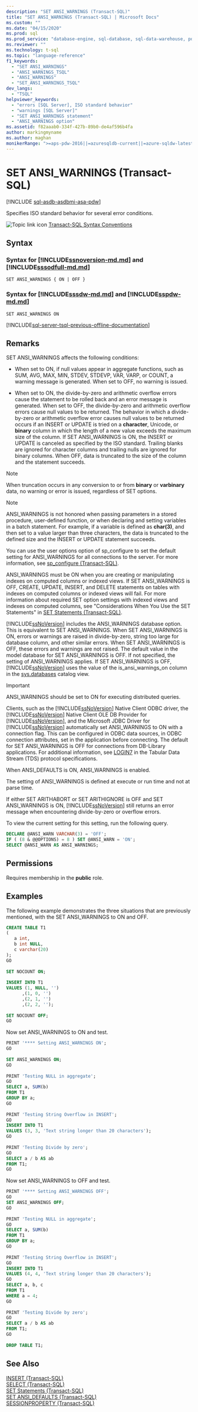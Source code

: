 ```yaml
---
description: "SET ANSI_WARNINGS (Transact-SQL)"
title: "SET ANSI_WARNINGS (Transact-SQL) | Microsoft Docs"
ms.custom: ""
ms.date: "04/15/2020"
ms.prod: sql
ms.prod_service: "database-engine, sql-database, sql-data-warehouse, pdw"
ms.reviewer: ""
ms.technology: t-sql
ms.topic: "language-reference"
f1_keywords: 
  - "SET ANSI_WARNINGS"
  - "ANSI_WARNINGS_TSQL"
  - "ANSI_WARNINGS"
  - "SET_ANSI_WARNINGS_TSQL"
dev_langs: 
  - "TSQL"
helpviewer_keywords: 
  - "errors [SQL Server], ISO standard behavior"
  - "warnings [SQL Server]"
  - "SET ANSI_WARNINGS statement"
  - "ANSI_WARNINGS option"
ms.assetid: f82aaab0-334f-427b-89b0-de4af596b4fa
author: markingmyname
ms.author: maghan
monikerRange: ">=aps-pdw-2016||=azuresqldb-current||=azure-sqldw-latest||>=sql-server-2016||=sqlallproducts-allversions||>=sql-server-linux-2017||=azuresqldb-mi-current"
---
```

# SET ANSI_WARNINGS (Transact-SQL)
[!INCLUDE [sql-asdb-asdbmi-asa-pdw](../../includes/applies-to-version/sql-asdb-asdbmi-asa-pdw.md)]

  Specifies ISO standard behavior for several error conditions.  
  
 ![Topic link icon](../../database-engine/configure-windows/media/topic-link.gif "Topic link icon") [Transact-SQL Syntax Conventions](../../t-sql/language-elements/transact-sql-syntax-conventions-transact-sql.md)  
  
## Syntax

### Syntax for [!INCLUDE[ssnoversion-md.md](../../includes/ssnoversion-md.md)] and [!INCLUDE[sssodfull-md.md](../../includes/sssodfull-md.md)]
```syntaxsql
SET ANSI_WARNINGS { ON | OFF }
```

### Syntax for [!INCLUDE[sssdw-md.md](../../includes/sssdw-md.md)] and [!INCLUDE[sspdw-md.md](../../includes/sspdw-md.md)]
```syntaxsql
SET ANSI_WARNINGS ON
```

[!INCLUDE[sql-server-tsql-previous-offline-documentation](../../includes/sql-server-tsql-previous-offline-documentation.md)]

## Remarks
 SET ANSI_WARNINGS affects the following conditions:  
  
-   When set to ON, if null values appear in aggregate functions, such as SUM, AVG, MAX, MIN, STDEV, STDEVP, VAR, VARP, or COUNT, a warning message is generated. When set to OFF, no warning is issued.  
  
-   When set to ON, the divide-by-zero and arithmetic overflow errors cause the statement to be rolled back and an error message is generated. When set to OFF, the divide-by-zero and arithmetic overflow errors cause null values to be returned. The behavior in which a divide-by-zero or arithmetic overflow error causes null values to be returned occurs if an INSERT or UPDATE is tried on a **character**, Unicode, or **binary** column in which the length of a new value exceeds the maximum size of the column. If SET ANSI_WARNINGS is ON, the INSERT or UPDATE is canceled as specified by the ISO standard. Trailing blanks are ignored for character columns and trailing nulls are ignored for binary columns. When OFF, data is truncated to the size of the column and the statement succeeds.  
  
> [!NOTE]  
> When truncation occurs in any conversion to or from **binary** or **varbinary** data, no warning or error is issued, regardless of SET options.  
  
> [!NOTE]  
> ANSI_WARNINGS is not honored when passing parameters in a stored procedure, user-defined function, or when declaring and setting variables in a batch statement. For example, if a variable is defined as **char(3)**, and then set to a value larger than three characters, the data is truncated to the defined size and the INSERT or UPDATE statement succeeds.  
  
You can use the user options option of sp_configure to set the default setting for ANSI_WARNINGS for all connections to the server. For more information, see [sp_configure &#40;Transact-SQL&#41;](../../relational-databases/system-stored-procedures/sp-configure-transact-sql.md).  
  
ANSI_WARNINGS must be ON when you are creating or manipulating indexes on computed columns or indexed views. If SET ANSI_WARNINGS is OFF, CREATE, UPDATE, INSERT, and DELETE statements on tables with indexes on computed columns or indexed views will fail. For more information about required SET option settings with indexed views and indexes on computed columns, see "Considerations When You Use the SET Statements" in [SET Statements &#40;Transact-SQL&#41;](../../t-sql/statements/set-statements-transact-sql.md).  
  
[!INCLUDE[ssNoVersion](../../includes/ssnoversion-md.md)] includes the ANSI_WARNINGS database option. This is equivalent to SET ANSI_WARNINGS. When SET ANSI_WARNINGS is ON, errors or warnings are raised in divide-by-zero, string too large for database column, and other similar errors. When SET ANSI_WARNINGS is OFF, these errors and warnings are not raised. The default value in the model database for SET ANSI_WARNINGS is OFF. If not specified, the setting of ANSI_WARNINGS applies. If SET ANSI_WARNINGS is OFF, [!INCLUDE[ssNoVersion](../../includes/ssnoversion-md.md)] uses the value of the is_ansi_warnings_on column in the [sys.databases](../../relational-databases/system-catalog-views/sys-databases-transact-sql.md) catalog view.  
  
> [!IMPORTANT]
> ANSI_WARNINGS should be set to ON for executing distributed queries.  
  
Clients, such as the [!INCLUDE[ssNoVersion](../../includes/ssnoversion-md.md)] Native Client ODBC driver, the [!INCLUDE[ssNoVersion](../../includes/ssnoversion-md.md)] Native Client OLE DB Provider for [!INCLUDE[ssNoVersion](../../includes/ssnoversion-md.md)], and the Microsoft JDBC Driver for [!INCLUDE[ssNoVersion](../../includes/ssnoversion-md.md)] automatically set ANSI_WARNINGS to ON with a connection flag. This can be configured in ODBC data sources, in ODBC connection attributes, set in the application before connecting. The default for SET ANSI_WARNINGS is OFF for connections from DB-Library applications. For additional information, see [LOGIN7](/openspecs/windows_protocols/ms-tds/773a62b6-ee89-4c02-9e5e-344882630aac) in the  Tabular Data Stream (TDS) protocol specifications. 

When ANSI_DEFAULTS is ON, ANSI_WARNINGS is enabled.  
  
The setting of ANSI_WARNINGS is defined at execute or run time and not at parse time.  
  
If either SET ARITHABORT or SET ARITHIGNORE is OFF and SET ANSI_WARNINGS is ON, [!INCLUDE[ssNoVersion](../../includes/ssnoversion-md.md)] still returns an error message when encountering divide-by-zero or overflow errors.  
  
To view the current setting for this setting, run the following query.  
  
```sql  
DECLARE @ANSI_WARN VARCHAR(3) = 'OFF';  
IF ( (8 & @@OPTIONS) = 8 ) SET @ANSI_WARN = 'ON';  
SELECT @ANSI_WARN AS ANSI_WARNINGS;  
```  
  
## Permissions  
Requires membership in the **public** role.  
  
## Examples  
The following example demonstrates the three situations that are previously mentioned, with the SET ANSI_WARNINGS to ON and OFF.  
  
```sql  
CREATE TABLE T1   
(  
   a int,   
   b int NULL,   
   c varchar(20)  
);  
GO  
  
SET NOCOUNT ON;  
  
INSERT INTO T1   
VALUES (1, NULL, '')   
      ,(1, 0, '')  
      ,(2, 1, '')  
      ,(2, 2, '');  
  
SET NOCOUNT OFF;  
GO  
```

Now set ANSI_WARNINGS to ON and test.

```sql
PRINT '**** Setting ANSI_WARNINGS ON';  
GO  
  
SET ANSI_WARNINGS ON;  
GO  
  
PRINT 'Testing NULL in aggregate';  
GO  
SELECT a, SUM(b)   
FROM T1   
GROUP BY a;  
GO  
  
PRINT 'Testing String Overflow in INSERT';  
GO  
INSERT INTO T1   
VALUES (3, 3, 'Text string longer than 20 characters');  
GO  
  
PRINT 'Testing Divide by zero';  
GO  
SELECT a / b AS ab   
FROM T1;  
GO  
```

Now set ANSI_WARNINGS to OFF and test.

```sql
PRINT '**** Setting ANSI_WARNINGS OFF';  
GO  
SET ANSI_WARNINGS OFF;  
GO  
  
PRINT 'Testing NULL in aggregate';  
GO  
SELECT a, SUM(b)   
FROM T1   
GROUP BY a;  
GO  
  
PRINT 'Testing String Overflow in INSERT';  
GO  
INSERT INTO T1   
VALUES (4, 4, 'Text string longer than 20 characters');  
GO  
SELECT a, b, c   
FROM T1  
WHERE a = 4;  
GO  
  
PRINT 'Testing Divide by zero';  
GO  
SELECT a / b AS ab   
FROM T1;  
GO  
  
DROP TABLE T1;  
```  
  
## See Also  
 [INSERT &#40;Transact-SQL&#41;](../../t-sql/statements/insert-transact-sql.md)   
 [SELECT &#40;Transact-SQL&#41;](../../t-sql/queries/select-transact-sql.md)   
 [SET Statements &#40;Transact-SQL&#41;](../../t-sql/statements/set-statements-transact-sql.md)   
 [SET ANSI_DEFAULTS &#40;Transact-SQL&#41;](../../t-sql/statements/set-ansi-defaults-transact-sql.md)   
 [SESSIONPROPERTY &#40;Transact-SQL&#41;](../../t-sql/functions/sessionproperty-transact-sql.md)  
  
